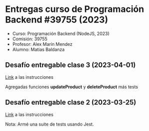 # Entregas curso de Programación Backend #39755 (2023)

- Curso: Programación Backend (NodeJS, 2023)
- Comisión: 39755
- Profesor: Alex Marín Mendez
- Alumno: Matias Baldanza

## Desafío entregable clase 3 (2023-04-01)

[Link](./desafio-clase-3-manejo-archivos/desafio-clase-3.md) a las instrucciones

Agregadas funciones **updateProduct** y **deleteProduct** más tests

## Desafío entregable clase 2 (2023-03-25)

[Link](./desafio-clase-2/desafio-clase-2.md) a las instrucciones

Nota: Armé una suite de tests usando Jest.
